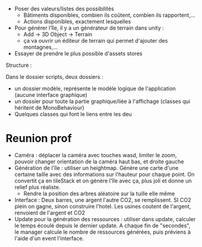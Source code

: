-   Poser des valeurs/listes des possibilités
    -   Bâtiments disponibles, combien ils coûtent, combien ils rapportent,...
    -   Actions disponibles, exactement lesquelles
-   Pour générer l’île, il y a un générateur de terrain dans unity :
    -   Add -> 3D Object -> Terrain
    -   ça va ouvrir un éditeur de terrain qui permet d'ajouter des montagnes,...
-   Essayer de prendre le plus possible d'assets stores

Structure :

Dans le dossier scripts, deux dossiers :

-   un dossier modèle, représente le modèle logique de l'application (aucune interface graphique)
-   un dossier pour toute la partie graphique/liée à l'affichage (classes qui héritent de MonoBehaviour)
-   Quelques classes qui font le liens entre les deu

# Reunion prof

-   Caméra : déplacer la caméra avec touches wasd, limiter le zoom, pouvoir changer orientation de la caméra haut bas, et droite gauche
-   Génération de l'île : utiliser un heightmap. Génère une carte d'une certaine taille avec des informations sur l'hauteur pour chaque point. On convertit ça en tileStack et on génère l'île avec ça, plus joli et donne un relief plus réaliste.
    -   Rendre la position des arbres aléatoire sur la tuille elle même
-   Interface : Deux barres, une argent l'autre CO2, se remplissent. SI CO2 plein on gagne, sinon construire l'hotel. Les usines coutent de l'argent, renvoient de l'argent et CO2
-   Update pour la génération des ressources : utiliser dans update, calculer le temps écoulé depuis le dernier update. A chaque fin de "secondes", le manager calcule le nombre de ressources générées, puis préviens à l'aide d'un event l'interface.
